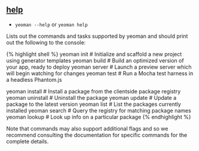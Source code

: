 
## <a href="#help" name="help">help</a>

* `yeoman --help` or `yeoman help`

Lists out the commands and tasks supported by yeoman and should print out the following to the console:

{% highlight shell %}
yeoman init      # Initialize and scaffold a new project using generator templates
yeoman build     # Build an optimized version of your app, ready to deploy
yeoman server    # Launch a preview server which will begin watching for changes
yeoman test      # Run a Mocha test harness in a headless Phantom.js

yeoman install   # Install a package from the clientside package registry
yeoman uninstall # Uninstall the package
yeoman update    # Update a package to the latest version
yeoman list      # List the packages currently installed
yeoman search    # Query the registry for matching package names
yeoman lookup    # Look up info on a particular package
{% endhighlight %}

Note that commands may also support additional flags and so we recommend consulting the documentation for specific commands for the complete details.
